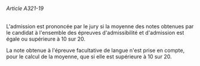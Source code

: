 ###### Article A321-19

L'admission est prononcée par le jury si la moyenne des notes obtenues par le candidat à l'ensemble des épreuves d'admissibilité et d'admission est égale ou supérieure à 10 sur 20.

La note obtenue à l'épreuve facultative de langue n'est prise en compte, pour le calcul de la moyenne, que si elle est supérieure à 10 sur 20.

